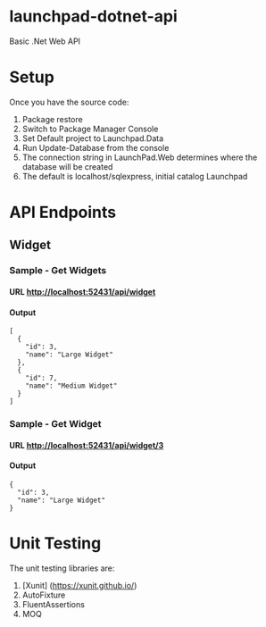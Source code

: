 # launchpad-dotnet-api
Basic .Net Web API 

# Setup
Once you have the source code:

1. Package restore
2. Switch to Package Manager Console
3. Set Default project to Launchpad.Data
4. Run Update-Database from the console
  1. The connection string in LaunchPad.Web determines where the database will be created
  2. The default is localhost/sqlexpress, initial catalog Launchpad
  
# API Endpoints

## Widget
### Sample - Get Widgets
#### URL [http://localhost:52431/api/widget](http://localhost:52431/api/widget)
#### Output

```
[
  {
    "id": 3,
    "name": "Large Widget"
  },
  {
    "id": 7,
    "name": "Medium Widget"
  }
]
```

### Sample - Get Widget
#### URL [http://localhost:52431/api/widget/3](http://localhost:52431/api/widget/3)
#### Output
```
{
  "id": 3,
  "name": "Large Widget"
}
```

  
# Unit Testing
The unit testing libraries are:

1. [Xunit] (https://xunit.github.io/)
2. AutoFixture
3. FluentAssertions
4. MOQ
